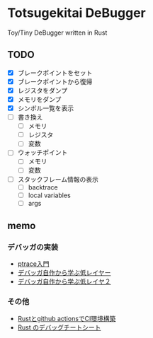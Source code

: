 # Totsugekitai DeBugger

Toy/Tiny DeBugger written in Rust

## TODO

- [x] ブレークポイントをセット
- [x] ブレークポイントから復帰
- [x] レジスタをダンプ
- [x] メモリをダンプ
- [x] シンボル一覧を表示
- [ ] 書き換え
    - [ ] メモリ
    - [ ] レジスタ
    - [ ] 変数
- [ ] ウォッチポイント
    - [ ] メモリ
    - [ ] 変数
- [ ] スタックフレーム情報の表示
    - [ ] backtrace
    - [ ] local variables
    - [ ] args

## memo

### デバッガの実装

- [ptrace入門](https://www.amazon.co.jp/ptrace%E5%85%A5%E9%96%80-ptrace%E3%81%AE%E4%BD%BF%E3%81%84%E6%96%B9-%E5%A4%A7%E5%B1%B1%E6%81%B5%E5%BC%98-ebook/dp/B07X2PCH7K)
- [デバッガ自作から学ぶ低レイヤー](https://naotechnology.hatenablog.com/entry/2019/12/21/083423)
- [デバッガ自作から学ぶ低レイヤ２](https://naotechnology.hatenablog.com/entry/2019/12/31/124727)

### その他

- [Rustとgithub actionsでCI環境構築](https://zenn.dev/naokifujita/articles/c890954165c21f)
- [Rust のデバッグチートシート](https://qiita.com/legokichi/items/e2f807f70316a916f4be)
